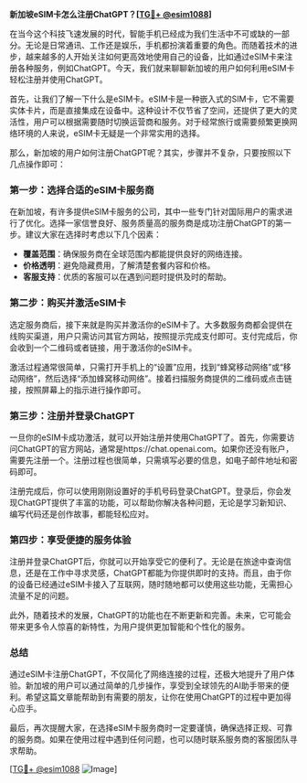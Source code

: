 **新加坡eSIM卡怎么注册ChatGPT？[[TG💪+ @esim1088](https://t.me/s/esim1088)]**

在当今这个科技飞速发展的时代，智能手机已经成为我们生活中不可或缺的一部分。无论是日常通讯、工作还是娱乐，手机都扮演着重要的角色。而随着技术的进步，越来越多的人开始关注如何更高效地使用自己的设备，比如通过eSIM卡来注册各种服务，例如ChatGPT。今天，我们就来聊聊新加坡的用户如何利用eSIM卡轻松注册并使用ChatGPT。

首先，让我们了解一下什么是eSIM卡。eSIM卡是一种嵌入式的SIM卡，它不需要实体卡片，而是直接集成在设备中。这种设计不仅节省了空间，还提供了更大的灵活性，用户可以根据需要随时切换运营商和服务。对于经常旅行或需要频繁更换网络环境的人来说，eSIM卡无疑是一个非常实用的选择。

那么，新加坡的用户如何注册ChatGPT呢？其实，步骤并不复杂，只要按照以下几点操作即可：

### 第一步：选择合适的eSIM卡服务商

在新加坡，有许多提供eSIM卡服务的公司，其中一些专门针对国际用户的需求进行了优化。选择一家信誉良好、服务质量高的服务商是成功注册ChatGPT的第一步。建议大家在选择时考虑以下几个因素：
- **覆盖范围**：确保服务商在全球范围内都能提供良好的网络连接。
- **价格透明**：避免隐藏费用，了解清楚套餐内容和价格。
- **客服支持**：优质的客服可以在遇到问题时提供及时的帮助。

### 第二步：购买并激活eSIM卡

选定服务商后，接下来就是购买并激活你的eSIM卡了。大多数服务商都会提供在线购买渠道，用户只需访问其官方网站，按照提示完成支付即可。支付完成后，你会收到一个二维码或者链接，用于激活你的eSIM卡。

激活过程通常很简单，只需打开手机上的“设置”应用，找到“蜂窝移动网络”或“移动网络”，然后选择“添加蜂窝移动网络”。接着扫描服务商提供的二维码或点击链接，按照屏幕上的指示进行操作即可。

### 第三步：注册并登录ChatGPT

一旦你的eSIM卡成功激活，就可以开始注册并使用ChatGPT了。首先，你需要访问ChatGPT的官方网站，通常是https://chat.openai.com。如果你还没有账户，需要先注册一个。注册过程也很简单，只需填写必要的信息，如电子邮件地址和密码即可。

注册完成后，你可以使用刚刚设置好的手机号码登录ChatGPT。登录后，你会发现ChatGPT提供了丰富的功能，可以帮助你解决各种问题，无论是学习新知识、编写代码还是创作故事，都能轻松应对。

### 第四步：享受便捷的服务体验

注册并登录ChatGPT后，你就可以开始享受它的便利了。无论是在旅途中查询信息，还是在工作中寻求灵感，ChatGPT都能为你提供即时的支持。而且，由于你的设备已经通过eSIM卡接入了互联网，随时随地都可以使用这些功能，无需担心流量不足的问题。

此外，随着技术的发展，ChatGPT的功能也在不断更新和完善。未来，它可能会带来更多令人惊喜的新特性，为用户提供更加智能和个性化的服务。

### 总结

通过eSIM卡注册ChatGPT，不仅简化了网络连接的过程，还极大地提升了用户体验。新加坡的用户可以通过简单的几步操作，享受到全球领先的AI助手带来的便利。希望这篇文章能帮助到有需要的朋友，让你在使用ChatGPT的过程中更加得心应手。

最后，再次提醒大家，在选择eSIM卡服务商时一定要谨慎，确保选择正规、可靠的服务商。如果在使用过程中遇到任何问题，也可以随时联系服务商的客服团队寻求帮助。

[[TG💪+ @esim1088](https://t.me/s/esim1088) ![Image](https://i.postimg.cc/4NQfJmqS/Snipaste-2025-05-13-00-14-12.png)]